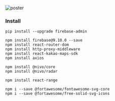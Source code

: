![poster](https://github.com/favorcat/sun-menu-FE/assets/49950126/5f24fd4b-d479-43a9-ab83-104193eafd52)


### Install
```
pip install --upgrade firebase-admin

npm install firebase@9.10.0 --save    
npm install react-router-dom    
npm install http-proxy-middleware    
npm install react-kakao-maps-sdk    
npm install axios    

npm install @nivo/core    
npm install @nivo/radar   

npm install react-range   

npm i --save @fortawesome/fontawesome-svg-core    
npm i --save @fortawesome/free-solid-svg-icons    
```
